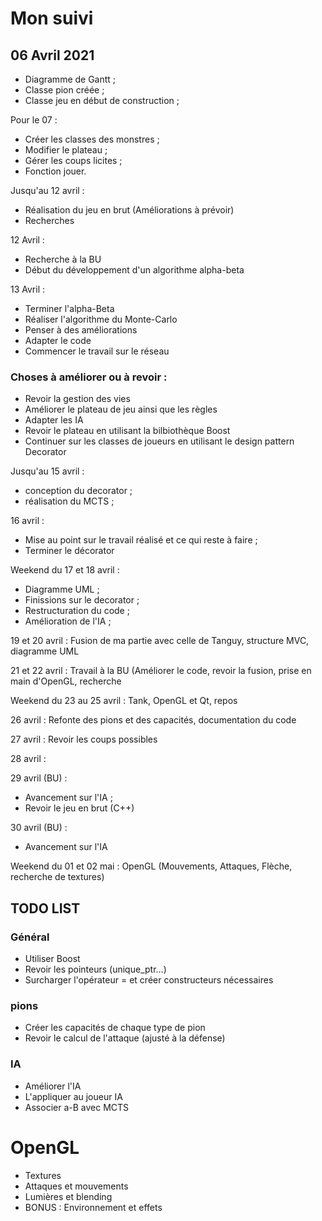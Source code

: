 # Mon suivi

## 06 Avril 2021

- Diagramme de Gantt ;
- Classe pion créée ;
- Classe jeu en début de construction ;

Pour le 07 :

- Créer les classes des monstres ;
- Modifier le plateau ;
- Gérer les coups licites ;
- Fonction jouer.


Jusqu'au 12 avril :

- Réalisation du jeu en brut (Améliorations à prévoir)
- Recherches

12 Avril :

- Recherche à la BU
- Début du développement d'un algorithme alpha-beta

13 Avril :

- Terminer l'alpha-Beta
- Réaliser l'algorithme du Monte-Carlo
- Penser à des améliorations
- Adapter le code 
- Commencer le travail sur le réseau


### Choses à améliorer ou à revoir :

- Revoir la gestion des vies
- Améliorer le plateau de jeu ainsi que les règles
- Adapter les IA
- Revoir le plateau en utilisant la bilbiothèque Boost
- Continuer sur les classes de joueurs en utilisant le design pattern Decorator


Jusqu'au 15 avril :

- conception du decorator ;
- réalisation du MCTS ;


16 avril :

- Mise au point sur le travail réalisé et ce qui reste à faire ;
- Terminer le décorator

Weekend du 17 et 18 avril :

- Diagramme UML ;
- Finissions sur le decorator ;
- Restructuration du code ;
- Amélioration de l'IA ;


19 et 20 avril : Fusion de ma partie avec celle de Tanguy, structure MVC, diagramme UML

21 et 22 avril : Travail à la BU (Améliorer le code, revoir la fusion, prise en main d'OpenGL, recherche

Weekend du 23 au 25 avril : Tank, OpenGL et Qt, repos

26 avril : Refonte des pions et des capacités, documentation du code

27 avril : Revoir les coups possibles

28 avril :

29 avril (BU) :

- Avancement sur l'IA ;
- Revoir le jeu en brut (C++)

30 avril (BU) :

- Avancement sur l'IA

Weekend du 01 et 02 mai : OpenGL (Mouvements, Attaques, Flèche, recherche de textures)

## TODO LIST

### Général

- Utiliser Boost
- Revoir les pointeurs (unique_ptr...)
- Surcharger l'opérateur = et créer constructeurs nécessaires

### pions

- Créer les capacités de chaque type de pion
- Revoir le calcul de l'attaque (ajusté à la défense)

### IA

- Améliorer l'IA
- L'appliquer au joueur IA
- Associer a-B avec MCTS

# OpenGL

- Textures
- Attaques et mouvements
- Lumières et blending
- BONUS : Environnement et effets


